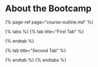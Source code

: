 # About the Bootcamp

{% page-ref page="course-outline.md" %}

{% tabs %}
{% tab title="First Tab" %}

{% endtab %}

{% tab title="Second Tab" %}

{% endtab %}
{% endtabs %}



|  |
| :--- |


